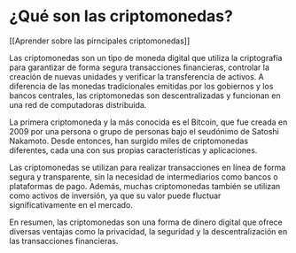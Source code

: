 # ¿Qué son las criptomonedas?

[[Aprender sobre las pirncipales criptomonedas]]

Las criptomonedas son un tipo de moneda digital que utiliza la criptografía para garantizar de forma segura transacciones financieras, controlar la creación de nuevas unidades y verificar la transferencia de activos. A diferencia de las monedas tradicionales emitidas por los gobiernos y los bancos centrales, las criptomonedas son descentralizadas y funcionan en una red de computadoras distribuida.

La primera criptomoneda y la más conocida es el Bitcoin, que fue creada en 2009 por una persona o grupo de personas bajo el seudónimo de Satoshi Nakamoto. Desde entonces, han surgido miles de criptomonedas diferentes, cada una con sus propias características y aplicaciones.

Las criptomonedas se utilizan para realizar transacciones en línea de forma segura y transparente, sin la necesidad de intermediarios como bancos o plataformas de pago. Además, muchas criptomonedas también se utilizan como activos de inversión, ya que su valor puede fluctuar significativamente en el mercado.

En resumen, las criptomonedas son una forma de dinero digital que ofrece diversas ventajas como la privacidad, la seguridad y la descentralización en las transacciones financieras.
